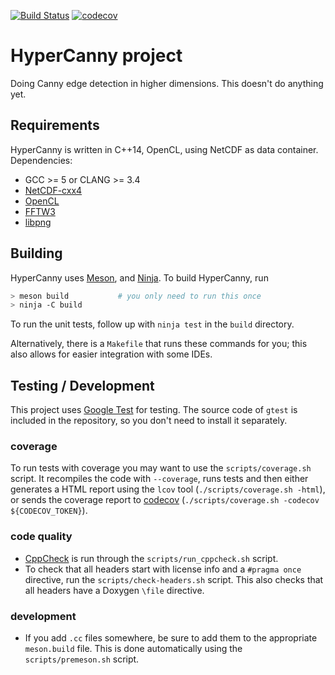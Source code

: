 [![Build Status](https://travis-ci.org/abrupt-climate/hyper-canny.svg?branch=master)](https://travis-ci.org/abrupt-climate/hyper-canny)
[![codecov](https://codecov.io/gh/abrupt-climate/hyper-canny/branch/master/graph/badge.svg)](https://codecov.io/gh/abrupt-climate/hyper-canny)

HyperCanny project
==================

Doing Canny edge detection in higher dimensions. This doesn't do anything yet.


Requirements
------------

HyperCanny is written in C++14, OpenCL, using NetCDF as data container. Dependencies:

- GCC >= 5 or CLANG >= 3.4
- [NetCDF-cxx4](https://github.com/Unidata/netcdf-cxx4)
- [OpenCL](https://www.khronos.org/opencl/)
- [FFTW3](http://www.fftw.org/)
- [libpng](http://www.libpng.org/pub/png/libpng.html)

Building
--------

HyperCanny uses [Meson](http://mesonbuild.com/), and [Ninja](https://ninja-build.org/). To build HyperCanny, run

```bash
> meson build           # you only need to run this once
> ninja -C build
```

To run the unit tests, follow up with `ninja test` in the `build` directory.

Alternatively, there is a `Makefile` that runs these commands for you; this also allows for easier integration with some IDEs.

Testing / Development
---------------------

This project uses [Google Test](https://github.com/google/googletest) for testing. The source code of `gtest` is included in the repository, so you don't need to install it separately.

### coverage
To run tests with coverage you may want to use the `scripts/coverage.sh` script. It recompiles the code with `--coverage`, runs tests and then either generates a HTML report using the `lcov` tool (`./scripts/coverage.sh -html`), or sends the coverage report to [codecov](https://codecov.io/) (`./scripts/coverage.sh -codecov ${CODECOV_TOKEN}`).

### code quality
- [CppCheck](http://cppcheck.sourceforge.net/) is run through the `scripts/run_cppcheck.sh` script.
- To check that all headers start with license info and a `#pragma once` directive, run the `scripts/check-headers.sh` script. This also checks that all headers have a Doxygen `\file` directive.

### development
- If you add `.cc` files somewhere, be sure to add them to the appropriate `meson.build` file. This is done automatically using the `scripts/premeson.sh` script.


